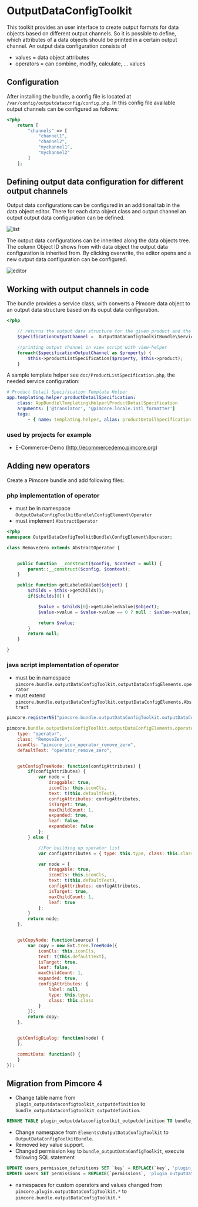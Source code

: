 # OutputDataConfigToolkit

This toolkit provides an user interface to create output formats for data objects based on different output channels.
So it is possible to define, which attributes of a data objects should be printed in a certain output channel.
An output data configuration consists of
- values = data object attributes
- operators = can combine, modify, calculate, ... values

## Configuration

After installing the bundle, a config file is located at `/var/config/outputdataconfig/config.php`. In this config file available output channels can be configured as follows:

```php
<?php
    return [
        "channels" => [
            "channel1",
            "channel2",
            "mychannel1",
            "mychannel2"
        ]
    ];
```

## Defining output data configuration for different output channels

Output data configurations can be configured in an additional tab in the data object editor.
There for each data object class and output channel an output output data configuration can be defined.

![list](doc/img/list.png)


The output data configurations can be inherited along the data objects tree. The column Object ID shows from with data object the output data configuration is inherited from.
By clicking overwrite, the editor opens and a new output data configuration can be configured.

![editor](doc/img/editor.png)


## Working with output channels in code

The bundle provides a service class, with converts a Pimcore data object to an output data structure based on its ouput data configuration.

```php
<?php

    // returns the output data structure for the given product and the output channel productdetail_specification
    $specificationOutputChannel =  OutputDataConfigToolkitBundle\Service::getOutputDataConfig($product, "productdetail_specification");

    //printing output channel in view script with view-helper
    foreach($specificationOutputChannel as $property) {
        $this->productListSpecification($property, $this->product);
    }
```

A sample template helper see `doc/ProductListSpecification.php`, the needed service configuration: 
```yml
# Product Detail Specification Template Helper
app.templating.helper.productDetailSpecification:
    class: AppBundle\Templating\Helper\ProductDetailSpecification
    arguments: ['@translator', '@pimcore.locale.intl_formatter']
    tags:
        - { name: templating.helper, alias: productDetailSpecification }
```

### used by projects for example
- E-Commerce-Demo (http://ecommercedemo.pimcore.org)

## Adding new operators
Create a Pimcore bundle and add following files:

### php implementation of operator
- must be in namespace `OutputDataConfigToolkitBundle\ConfigElement\Operator`
- must implement `AbstractOperator`


```php
<?php
namespace OutputDataConfigToolkitBundle\ConfigElement\Operator;

class RemoveZero extends AbstractOperator {


    public function __construct($config, $context = null) {
        parent::__construct($config, $context);
    }

    public function getLabeledValue($object) {
        $childs = $this->getChilds();
        if($childs[0]) {

            $value = $childs[0]->getLabeledValue($object);
            $value->value = $value->value == 0 ? null : $value->value;

            return $value;
        }
        return null;
    }

}
```

### java script implementation of operator
- must be in namespace `pimcore.bundle.outputDataConfigToolkit.outputDataConfigElements.operator`
- must extend `pimcore.bundle.outputDataConfigToolkit.outputDataConfigElements.Abstract`

```javascript
pimcore.registerNS("pimcore.bundle.outputDataConfigToolkit.outputDataConfigElements.operator.RemoveZero");

pimcore.bundle.outputDataConfigToolkit.outputDataConfigElements.operator.RemoveZero = Class.create(pimcore.bundle.outputDataConfigToolkit.outputDataConfigElements.Abstract, {
    type: "operator",
    class: "RemoveZero",
    iconCls: "pimcore_icon_operator_remove_zero",
    defaultText: "operator_remove_zero",


    getConfigTreeNode: function(configAttributes) {
        if(configAttributes) {
            var node = {
                draggable: true,
                iconCls: this.iconCls,
                text: t(this.defaultText),
                configAttributes: configAttributes,
                isTarget: true,
                maxChildCount: 1,
                expanded: true,
                leaf: false,
                expandable: false
            };
        } else {

            //For building up operator list
            var configAttributes = { type: this.type, class: this.class};

            var node = {
                draggable: true,
                iconCls: this.iconCls,
                text: t(this.defaultText),
                configAttributes: configAttributes,
                isTarget: true,
                maxChildCount: 1,
                leaf: true
            };
        }
        return node;
    },


    getCopyNode: function(source) {
        var copy = new Ext.tree.TreeNode({
            iconCls: this.iconCls,
            text: t(this.defaultText),
            isTarget: true,
            leaf: false,
            maxChildCount: 1,
            expanded: true,
            configAttributes: {
                label: null,
                type: this.type,
                class: this.class
            }
        });
        return copy;
    },


    getConfigDialog: function(node) {
    },

    commitData: function() {
    }
});
```

## Migration from Pimcore 4
- Change table name from `plugin_outputdataconfigtoolkit_outputdefinition` to 
`bundle_outputdataconfigtoolkit_outputdefinition`.
```sql
RENAME TABLE plugin_outputdataconfigtoolkit_outputdefinition TO bundle_outputdataconfigtoolkit_outputdefinition; 
```
- Change namespace from `Elements\OutputDataConfigToolkit` to `OutputDataConfigToolkitBundle`.
- Removed key value support.
- Changed permission key to `bundle_outputDataConfigToolkit`, execute following SQL statement
```sql
UPDATE users_permission_definitions SET `key` = REPLACE(`key`, 'plugin_outputDataConfigToolkit', 'bundle_outputDataConfigToolkit');
UPDATE users SET permissions = REPLACE(`permissions`, 'plugin_outputDataConfigToolkit', 'bundle_outputDataConfigToolkit');
```
- namespaces for custom operators and values changed from `pimcore.plugin.outputDataConfigToolkit.*` to `pimcore.bundle.outputDataConfigToolkit.*`  